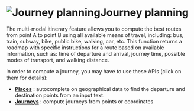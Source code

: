 <a name="journey_planning"></a>![Journey planning](/images/journeys.png)Journey planning
===============================================

The multi-modal itinerary feature allows you to compute the best routes from point A to point B 
using all available means of travel, including: bus, train, subway, bike, public bike, walking, car, etc.
This function returns a roadmap with specific instructions for a route based on available information, 
such as: time of departure and arrival, journey time, possible modes of transport, and walking distance.

In order to compute a journey, you may have to use these APIs (click on them for details):

-   **[Places](#places)** : autocomplete on geographical data to find the departure and destination points from an input text.
-   **[Journeys](#journeys)** : compute journeys from points or coordinates

